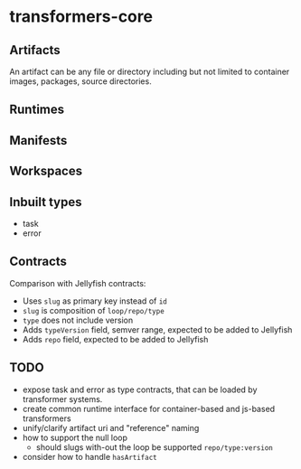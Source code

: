 # transformers-core

## Artifacts

An artifact can be any file or directory including but not limited to container images, packages, source directories. 

## Runtimes

## Manifests

## Workspaces

## Inbuilt types

- task
- error

## Contracts

Comparison with Jellyfish contracts:

- Uses `slug` as primary key instead of `id`
- `slug` is composition of `loop/repo/type`
- `type` does not include version
- Adds `typeVersion` field, semver range, expected to be added to Jellyfish 
- Adds `repo` field, expected to be added to Jellyfish

## TODO
- expose task and error as type contracts, that can be loaded by transformer systems.
- create common runtime interface for container-based and js-based transformers
- unify/clarify artifact uri and "reference" naming
- how to support the null loop
  - should slugs with-out the loop be supported `repo/type:version`
- consider how to handle `hasArtifact`
